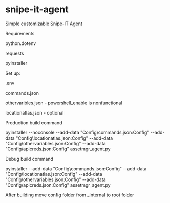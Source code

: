 # snipe-it-agent
Simple customizable Snipe-IT Agent

Requirements

python.dotenv

requests

pyinstaller

Set up:

.env

commands.json

othervaribles.json - powershell_enable is nonfunctional

locationatlas.json - optional

Production build command

pyinstaller --noconsole --add-data "Config\commands.json:Config" --add-data "Config\locationatlas.json:Config" --add-data "Config\othervariables.json:Config" --add-data "Config/apicreds.json:Config" assetmgr_agent.py

Debug build command

pyinstaller --add-data "Config\commands.json:Config" --add-data "Config\locationatlas.json:Config" --add-data "Config\othervariables.json:Config" --add-data "Config/apicreds.json:Config" assetmgr_agent.py

After building move config folder from _internal to root folder
